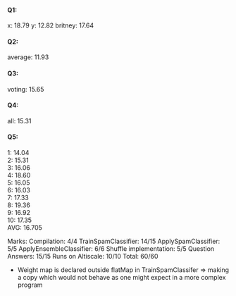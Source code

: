 #### Q1:
x: 18.79
y: 12.82
britney: 17.64

#### Q2:
average: 11.93

#### Q3:
voting: 15.65

#### Q4: 
all: 15.31

#### Q5: 
1: 14.04<br />
2: 15.31<br />
3: 16.06<br />
4: 18.60<br />
5: 16.05<br />
6: 16.03<br />
7: 17.33<br />
8: 19.36<br />
9: 16.92<br />
10: 17.35<br />
AVG: 16.705

Marks:
Compilation: 4/4
TrainSpamClassifier: 14/15
ApplySpamClassifier: 5/5
ApplyEnsembleClassifier: 6/6
Shuffle implementation: 5/5
Question Answers: 15/15
Runs on Altiscale: 10/10
Total: 60/60

- Weight map is declared outside flatMap in TrainSpamClassifer => making a copy which would not behave as one might expect in a more complex program
